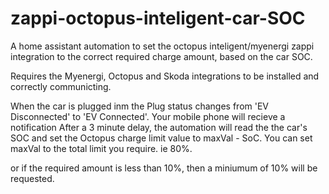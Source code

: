 # zappi-octopus-inteligent-car-SOC
A home assistant automation to set the octopus inteligent/myenergi zappi integration to the correct required charge amount, based on the car SOC.

Requires the Myenergi, Octopus and Skoda integrations to be installed and correctly communicting.


When the car is plugged inm the Plug status changes from 'EV Disconnected' to 'EV Connected'.
Your mobile phone will recieve a notification
After a 3 minute delay, the automation will read the the car's SOC and set the Octopus charge limit value to maxVal - SoC. You can set maxVal to the total limit you require. ie 80%.

or if the required amount is less than 10%, then a miniumum of 10% will be requested.

